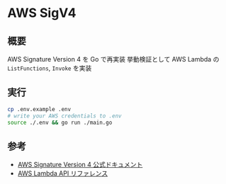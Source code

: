 # AWS SigV4

## 概要
AWS Signature Version 4 を Go で再実装
挙動検証として AWS Lambda の `ListFunctions`, `Invoke` を実装

## 実行
```sh
cp .env.example .env
# write your AWS credentials to .env
source ./.env && go run ./main.go
```

## 参考
- [AWS Signature Version 4 公式ドキュメント](https://docs.aws.amazon.com/IAM/latest/UserGuide/reference_sigv.html)
- [AWS Lambda API リファレンス](https://docs.aws.amazon.com/lambda/latest/api/)
